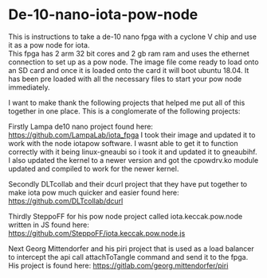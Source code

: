 # De-10-nano-iota-pow-node

This is instructions to take a de-10 nano fpga with a cyclone V chip and use it as a pow node for iota.  
This fpga has 2 arm 32 bit cores and 2 gb ram ram and uses the ethernet connection to set up as a pow node. 
The image file come ready to load onto an SD card and once it is loaded onto the card it will boot ubuntu 18.04.
It has been pre loaded with all the necessary files to start your pow node immediately. 

I want to make thank the following projects that helped me put all of this together in one place. 
This is a conglomerate of the following projects:

Firstly Lampa de10 nano project found here: https://github.com/LampaLab/iota_fpga
I took their image and updated it to work with the node iotapow software. I wasnt able to get it to function correctly with it being linux-gneaubi so i took it and updated it to gneaubihf.  I also updated the kernel to a newer version and got the cpowdrv.ko module updated and compiled to work for the newer kernel.

Secondly DLTcollab and their dcurl project that they have put together to make iota pow much quicker and easier found here: https://github.com/DLTcollab/dcurl

Thirdly SteppoFF for his pow node project called iota.keccak.pow.node written in JS found here: https://github.com/SteppoFF/iota.keccak.pow.node.js

Next Georg Mittendorfer and his piri project that is used as a load balancer to intercept the api call attachToTangle command and send it to the fpga. His project is found here: https://gitlab.com/georg.mittendorfer/piri

